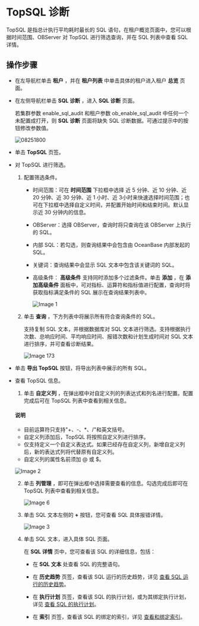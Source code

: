 TopSQL 诊断
==============================

TopSQL 是指总计执行平均耗时最长的 SQL 语句，在租户概览页面中，您可以根据时间范围、OBServer 对 TopSQL 进行筛选查询，并在 SQL 列表中查看 SQL 详情。

**操作步骤**
-----------------------------

* 在左导航栏单击 **租户** ，并在 **租户列表** 中单击具体的租户进入租户 **总览** 页面。

* 在左侧导航栏单击 **SQL 诊断** ，进入 **SQL 诊断** 页面。

  若集群参数 enable_sql_audit 和租户参数 ob_enable_sql_audit 中任何一个未配置成打开，则 **SQL 诊断** 页面将缺失 SQL 诊断数据。可通过提示中的按钮修改参数值。

  ![08251800](https://help-static-aliyun-doc.aliyuncs.com/assets/img/zh-CN/7204481361/p312497.png)
  
* 单击 **TopSQL** 页签。

* 对 TopSQL 进行筛选。

  1. 配置筛选条件。

     * 时间范围：可在 **时间范围** 下拉框中选择 近 5 分钟、近 10 分钟、近 20 分钟、近 30 分钟、近 1 小时、近 3小时来快速选择时间范围；也可在下拉框中选择自定义时间，并配置开始时间和结束时间。默认显示近 30 分钟内的信息。

     * OBServer：选择 OBServer，查询时将只查询在该 OBServer 上执行的 SQL。

     * 内部 SQL：若勾选，则查询结果中会包含由 OceanBase 内部发起的 SQL。

     * 关键词：查询结果中会显示 SQL 文本中包含该关键词的 SQL。

     * 高级条件： **高级条件** 支持同时添加多个过滤条件。单击 **添加** ，在 **添加高级条件** 面板中，可对指标、运算符和指标值进行配置，查询时将获取指标满足条件的 SQL 展示在查询结果列表中。

       ![Image 1](https://help-static-aliyun-doc.aliyuncs.com/assets/img/zh-CN/4341489461/p429708.png)

  2. 单击 **查询** ，下方列表中将展示所有符合查询条件的 SQL。

     支持复制 SQL 文本，并根据数据库对 SQL 文本进行筛选。支持根据执行次数、总响应时间、平均响应时间、报错次数和计划生成时间对 SQL 文本进行排序，并可查看诊断结果。

      ![Image 173](https://obbusiness-private.oss-cn-shanghai.aliyuncs.com/doc/img/ocp/topsql1.png)
  
* 单击 **导出 TopSQL** 按钮，将导出列表中展示的所有 SQL。

* 查看 TopSQL 信息。

  1. 单击 **自定义列** ，在弹出框中对自定义列的列表达式和列名进行配置。配置完成后可在 TopSQL 列表中查看到相关信息。

  <main id="notice" type='explain'>
    <h4>说明</h4>
    <ul>
    <li>目前运算符只支持&quot;+、-、*、/&quot;和英文括号。</li>
    <li>自定义列添加后，TopSQL 将按照自定义列进行排序。</li>
    <li>仅支持定义一个自定义表达式。如果已经存在自定义列，新增自定义列后，新的表达式列将代替原有自定义列。</li>
    <li>自定义列的属性名前须加 @ 或 $。</li>
    </ul>
  </main>

     ![Image 2](https://help-static-aliyun-doc.aliyuncs.com/assets/img/zh-CN/4341489461/p429710.png)

  2. 单击 **列管理** ，即可在弹出框中选择需要查看的信息。勾选完成后即可在 TopSQL 列表中查看到相关信息。

     ![Image 6](https://help-static-aliyun-doc.aliyuncs.com/assets/img/zh-CN/4341489461/p429711.png)

  3. 单击 SQL 文本左侧的 **+** 按钮，您可查看 SQL 具体报错详情。

     ![Image 3](https://obbusiness-private.oss-cn-shanghai.aliyuncs.com/doc/img/ocp/topsql%E8%AF%A6%E6%83%851.png)

  4. 单击 SQL 文本，进入具体 SQL 页面。

     在 **SQL 详情** 页中，您可查看该 SQL 的详细信息，包括：

     * 在 **SQL 文本** 处查看 SQL 的完整语句。

     * 在 **历史趋势** 页签，查看该 SQL 运行的历史趋势，详见 [查看 SQL 运行的历史趋势](../900.sql-diagnostics/300.view-sql-details.md)。

     * 在 **执行计划** 页签，查看该 SQL 的执行计划，或为其绑定执行计划，详见 [查看 SQL 的执行计划](../900.sql-diagnostics/300.view-sql-details.md)。

     * 在 **索引** 页签，查看该 SQL 的绑定的索引，详见 [查看和绑定索引](../900.sql-diagnostics/300.view-sql-details.md)。
  
